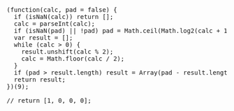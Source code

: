 <pre>
(function(calc, pad = false) {
  if (isNaN(calc)) return [];
  calc = parseInt(calc);
  if (isNaN(pad) || !pad) pad = Math.ceil(Math.log2(calc + 1));
  var result = [];
  while (calc > 0) {
    result.unshift(calc % 2);
    calc = Math.floor(calc / 2);
  }
  if (pad > result.length) result = Array(pad - result.length).fill(0).concat(result);
  return result;
})(9);

// return [1, 0, 0, 0];
</pre>